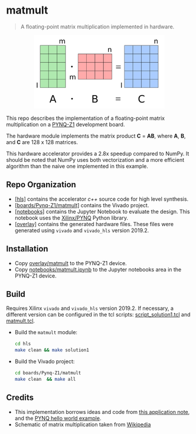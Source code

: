 
# matmult 
> A floating-point matrix multiplication implemented in hardware.

<p align="center">
<img src="images/matrix.png" height="200"> 
</p>

This repo describes the implementation of a floating-point matrix multiplication on a [PYNQ-Z1](https://store.digilentinc.com/pynq-z1-python-productivity-for-zynq-7000-arm-fpga-soc/) development board. 

The hardware module implements the matrix product **C** = **AB**, where **A**, **B**, and **C** are 128 x 128 matrices.

This hardware accelerator provides a 2.8x speedup compared to NumPy. It should be noted that NumPy uses both vectorization and  a more efficient algorithm than the naive one implemented in this example.

## Repo Organization

* [[hls]](./hls) contains the accelerator *c++* source code for high level synthesis.
* [[boards/Pynq-Z1/matmult]](./boards/Pynq-Z1/matmult) contains the Vivado project.
* [[notebooks]](./notebooks) contains the Jupyter Notebook to evaluate the design. This notebook uses the [Xilinx/PYNQ](https://github.com/Xilinx/PYNQ) Python library.
* [[overlay]](./overlay) contains the generated hardware files. These files were generated using `vivado` and `vivado_hls` version 2019.2.

## Installation

* Copy [overlay/matmult](./overlay/matmult)  to the PYNQ-Z1 device.
* Copy [notebooks/matmult.ipynb](./notebooks/matmult.ipynb) to the Jupyter notebooks area in the PYNQ-Z1 device. 

## Build
Requires Xilinx `vivado` and `vivado_hls` version 2019.2. If necessary, a different version can be configured in the tcl scripts: [script_solution1.tcl](./hls/script_solution1.tcl) and [matmult.tcl](./boards/Pynq-Z1/matmult/matmult.tcl).

* Build the `matmult` module:
    ```bash
    cd hls
    make clean && make solution1
    ```
* Build the Vivado project:
    ```bash
    cd boards/Pynq-Z1/matmult
    make clean  && make all
    ```
## Credits

* This implementation borrows ideas and code from [this application note](https://www.xilinx.com/support/documentation/application_notes/xapp1170-zynq-hls.pdf), and the [PYNQ hello world example](https://github.com/Xilinx/PYNQ-HelloWorld).
* Schematic of matrix multiplication taken from [Wikipedia](https://en.wikipedia.org/wiki/Matrix_multiplication#/media/File:Matrix_multiplication_qtl1.svg)

